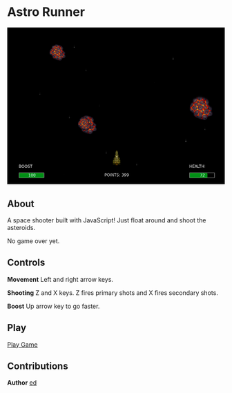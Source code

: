 # Astro Runner

![astro-runner](./assets/screenshots/ar_screenshot.png)

## About

A space shooter built with JavaScript! Just float around and shoot the asteroids.

No game over yet.

## Controls

**Movement** Left and right arrow keys.

**Shooting** Z and X keys. Z fires primary shots and X fires secondary shots.

**Boost** Up arrow key to go faster.

## Play

[Play Game](https://rawcdn.githack.com/edwinmoradian90/runner/0dcf6e34681a71ef9ddc1d63605e626c0b99f022/index.html)

## Contributions

**Author** [ed](https://github.com/edwinmoradian90)
